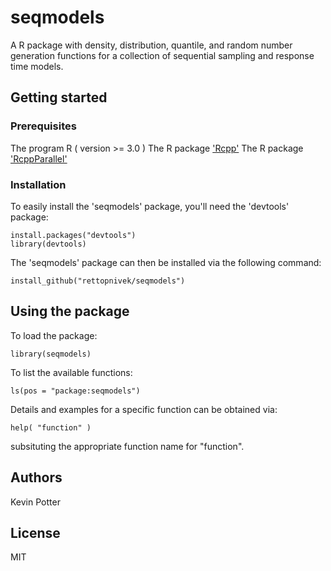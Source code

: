 # seqmodels

A R package with density, distribution, quantile, and random number generation functions for a collection of sequential sampling and response time models.

## Getting started

### Prerequisites

The program R ( version >= 3.0 )
The R package ['Rcpp'](https://cran.r-project.org/web/packages/Rcpp/index.html)
The R package ['RcppParallel'](https://rcppcore.github.io/RcppParallel/)

### Installation

To easily install the 'seqmodels' package, you'll need the 'devtools' package:  
```
install.packages("devtools")
library(devtools)
```

The 'seqmodels' package can then be installed via the following command:  
```
install_github("rettopnivek/seqmodels")
```

## Using the package

To load the package:
```
library(seqmodels)
```

To list the available functions:
```
ls(pos = "package:seqmodels")
```

Details and examples for a specific function can be obtained via:
```
help( "function" )
```
subsituting the appropriate function name for "function".

## Authors

Kevin Potter

## License

MIT
